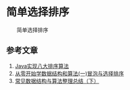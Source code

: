 #  简单选择排序

　　简单选择排序

## 参考文章

1. [Java实现八大排序算法](https://www.cnblogs.com/morethink/p/8419151.html)
2. [从零开始学数据结构和算法(一)冒泡与选择排序](https://juejin.im/post/5c9442cb5188252da9013153)
3. [常见数据结构与算法整理总结（下）](https://www.jianshu.com/p/42f81846c0fb)

